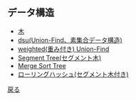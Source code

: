 ## データ構造
- <a href = "">木</a>
- <a href = "structure/dsu.md">dsu(Union-Find、素集合データ構造)</a>
- <a href = "structure/w_dsu.md">weighted(重み付き) Union-Find</a>
- <a href = "">Segment Tree(セグメント木)</a>
- <a href = "structure/mst.md">Merge Sort Tree</a>
- <a href = "structure/rh_seg.md">ローリングハッシュ(セグメント木付き)</a>

<a href = "https://github.com/tomo-224/klib/blob/main/index.md">戻る</a>
